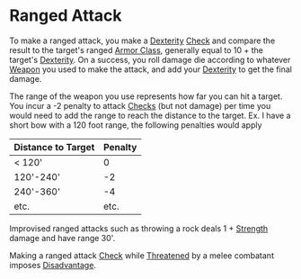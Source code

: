 # Ranged Attack

To make a ranged attack, you make a [Dexterity](../Player%20Character%20Components/Chosen%20Statistics/Dexterity.md) [Check](Check.md) and compare the result to the target's ranged [Armor Class](../Player%20Character%20Components/Derived%20Statistics/Armor%20Class.md), generally equal to 10 + the target's [Dexterity](../Player%20Character%20Components/Chosen%20Statistics/Dexterity.md). On a success, you roll damage die according to whatever [Weapon](../Items/Known%20Equipment/Weapons.md) you used to make the attack, and add your [Dexterity](../Player%20Character%20Components/Chosen%20Statistics/Dexterity.md) to get the final damage.

The range of the weapon you use represents how far you can hit a target. You incur a -2 penalty to attack [Checks](../../Game%20Structure/Check.md) (but not damage) per time you would need to add the range to reach the distance to the target.
	Ex. I have a short bow with a 120 foot range, the following penalties would apply

| Distance to Target | Penalty |
| ------------------ | ------- |
| < 120'             | 0       |
| 120'-240'          | -2      |
| 240'-360'          | -4      |
| etc.               | etc.    |

Improvised ranged attacks such as throwing a rock deals 1 + [Strength](../Player%20Character%20Components/Chosen%20Statistics/Strength.md) damage and have range 30'.

Making a ranged attack [Check](../../Game%20Structure/Check.md) while [Threatened](../../Conditions/Threatened.md) by a melee combatant imposes [Disadvantage](../../Dice%20Rolls/Disadvantage.md).